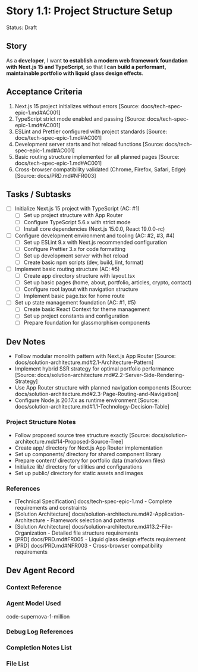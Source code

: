 # Story 1.1: Project Structure Setup

Status: Draft

## Story

As a **developer**,
I want **to establish a modern web framework foundation with Next.js 15 and TypeScript**,
so that **I can build a performant, maintainable portfolio with liquid glass design effects**.

## Acceptance Criteria

1. Next.js 15 project initializes without errors [Source: docs/tech-spec-epic-1.md#AC001]
2. TypeScript strict mode enabled and passing [Source: docs/tech-spec-epic-1.md#AC001]
3. ESLint and Prettier configured with project standards [Source: docs/tech-spec-epic-1.md#AC001]
4. Development server starts and hot reload functions [Source: docs/tech-spec-epic-1.md#AC001]
5. Basic routing structure implemented for all planned pages [Source: docs/tech-spec-epic-1.md#AC001]
6. Cross-browser compatibility validated (Chrome, Firefox, Safari, Edge) [Source: docs/PRD.md#NFR003]

## Tasks / Subtasks

- [ ] Initialize Next.js 15 project with TypeScript (AC: #1)
  - [ ] Set up project structure with App Router
  - [ ] Configure TypeScript 5.6.x with strict mode
  - [ ] Install core dependencies (Next.js 15.0.0, React 19.0.0-rc)
- [ ] Configure development environment and tooling (AC: #2, #3, #4)
  - [ ] Set up ESLint 9.x with Next.js recommended configuration
  - [ ] Configure Prettier 3.x for code formatting
  - [ ] Set up development server with hot reload
  - [ ] Create basic npm scripts (dev, build, lint, format)
- [ ] Implement basic routing structure (AC: #5)
  - [ ] Create app directory structure with layout.tsx
  - [ ] Set up basic pages (home, about, portfolio, articles, crypto, contact)
  - [ ] Configure root layout with navigation structure
  - [ ] Implement basic page.tsx for home route
- [ ] Set up state management foundation (AC: #1, #5)
  - [ ] Create basic React Context for theme management
  - [ ] Set up project constants and configuration
  - [ ] Prepare foundation for glassmorphism components

## Dev Notes

- Follow modular monolith pattern with Next.js App Router [Source: docs/solution-architecture.md#2.1-Architecture-Pattern]
- Implement hybrid SSR strategy for optimal portfolio performance [Source: docs/solution-architecture.md#2.2-Server-Side-Rendering-Strategy]
- Use App Router structure with planned navigation components [Source: docs/solution-architecture.md#2.3-Page-Routing-and-Navigation]
- Configure Node.js 20.17.x as runtime environment [Source: docs/solution-architecture.md#1.1-Technology-Decision-Table]

### Project Structure Notes

- Follow proposed source tree structure exactly [Source: docs/solution-architecture.md#14-Proposed-Source-Tree]
- Create app/ directory for Next.js App Router implementation
- Set up components/ directory for shared component library
- Prepare content/ directory for portfolio data (markdown files)
- Initialize lib/ directory for utilities and configurations
- Set up public/ directory for static assets and images

### References

- [Technical Specification] docs/tech-spec-epic-1.md - Complete requirements and constraints
- [Solution Architecture] docs/solution-architecture.md#2-Application-Architecture - Framework selection and patterns
- [Solution Architecture] docs/solution-architecture.md#13.2-File-Organization - Detailed file structure requirements
- [PRD] docs/PRD.md#FR005 - Liquid glass design effects requirement
- [PRD] docs/PRD.md#NFR003 - Cross-browser compatibility requirements

## Dev Agent Record

### Context Reference

<!-- Path(s) to story context XML will be added here by context workflow -->

### Agent Model Used

code-supernova-1-million

### Debug Log References

### Completion Notes List

### File List